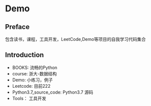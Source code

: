 # Demo

## Preface
包含读书，课程，工具开发，LeetCode,Demo等项目的自我学习代码集合

## Introduction
- BOOKS: 流畅的Python
- course: 浙大-数据结构
- Demo: 小练习，例子
- Leetcode: 目前222
- Python3.7_source_code: Python3.7 源码
- Tools： 工具开发